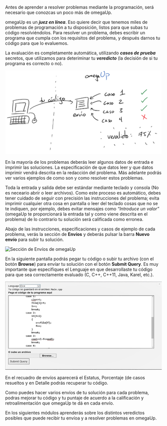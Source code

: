 
Antes de aprender a resolver problemas mediante la programación, será necesario que conozcas un poco más de omegaUp.

omegaUp es un ***juez en línea***. Eso quiere decir que tenemos miles de problemas de programación
a tu disposición, listos para que subas tu código resolviéndolos. Para resolver un problema,
debes escribir un programa que cumpla con los requisitos del problema, y después darnos
tu código para que lo evaluemos.

La evaluación es completamente automática, utilizando ***casos de prueba*** secretos, que utilizamos
para deteriminar tu ***veredicto*** (la decisión de si tu programa es correcto o no). 


![Evaluación en omegaUp](grading-es.png)

En la mayoría de los problemas deberás leer algunos datos de entrada e imprimir las soluciones. La especificación de que datos leer y que datos imprimir vendrá descrita en la redacción del problema. Más adelante podrás ver varios ejemplos de como son y como resolver estos problemas.

Toda la entrada y salida debe ser estándar mediante teclado y consola (No es neceario abrir o leer archivos). Como este proceso es automático, debes tener cuidado de seguir con precisión las instrucciones del problema; evita imprimir cualquier otra cosa en pantalla  o leer del teclado cosas que no se te indiquen, por ejemplo, debes evitar mensajes como *“Introduce  un  valor”* (omegaUp te proporcionará la entrada tal y como viene descrita en el problema) de lo contrario tu solución será calificada como erronea.

Abajo de las instrucciones, especificaciones y casos de ejemplo de cada problema, verás la sección de **Envíos** y deberás pulsar la barra **Nuevo envío** para subir tu solución.


![Sección de Envíos de omegaUp](envíos.jpg)

En la siguiente pantalla podrás pegar tu código o subir tu archivo (con el botón **Browse**) para envíar tu solución con el botón **Submit Query**. Es muy importante que especifiques el Lenguaje en que desarrollaste tu código para que sea correctamente evaluado (C, C++, C++11, Java, Karel, etc.). 


![Pantalla de envíos](submit.jpg)

En el recuadro de envíos aparecerá el Estatus, Porcentaje (de casos resueltos y en Detalle podrás recuperar tu código.

Como puedes hacer varios envíos de tu solución para cada problema, podras mejorar tu código y tu puntaje de acuerdo a la calificación y retroalimentación que omegaUp te dá en cada envío. 

En los siguientes módulos aprenderás sobre los distintos veredictos posibles que puede recibir tu envíoa y a resolver problemas en omegaUp.
